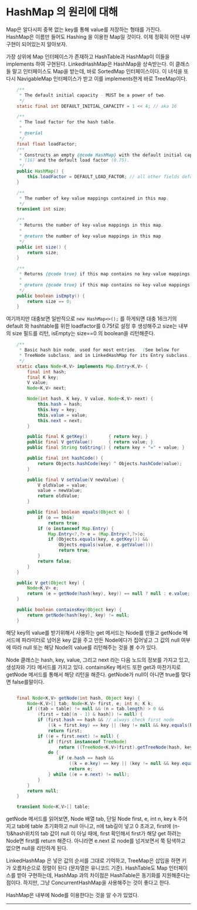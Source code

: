 # HashMap 의 원리에 대해

Map은 알다시피 중복 없는 key를 통해 value를 저장하는 형태를 가진다.  
HashMap은 이름만 들어도 Hashing 을 이용한 Map일 것이다. 이제 정확히 어떤 내부 구현이 되어있는지 알아보자.  

가장 상위에 Map 인터페이스가 존재하고 HashTable과 HashMap이 이들을 implements 하여 구현된다. LinkedHashMap은 HashMap을 상속받는다. 이 클래스들 말고 인터페이스도 Map을 받는데, 바로 SortedMap 인터페이스이다. 이 녀석을 또 다시 NavigableMap 인터페이스가 받고 이를 implements한게 바로 TreeMap이다.  

```java
    /**
     * The default initial capacity - MUST be a power of two.
     */
    static final int DEFAULT_INITIAL_CAPACITY = 1 << 4; // aka 16

	/**
     * The load factor for the hash table.
     *
     * @serial
     */
    final float loadFactor;
	/**
     * Constructs an empty {@code HashMap} with the default initial capacity
     * (16) and the default load factor (0.75).
     */
    public HashMap() {
        this.loadFactor = DEFAULT_LOAD_FACTOR; // all other fields defaulted
    }

    /**
     * The number of key-value mappings contained in this map.
     */
    transient int size;

    /**
     * Returns the number of key-value mappings in this map.
     *
     * @return the number of key-value mappings in this map
     */
    public int size() {
        return size;
    }

    /**
     * Returns {@code true} if this map contains no key-value mappings.
     *
     * @return {@code true} if this map contains no key-value mappings
     */
    public boolean isEmpty() {
        return size == 0;
    }

```

여기까지만 대충보면 일반적으로 ``new HashMap<>();`` 를 하게되면 대충 16크기의 default 와 hashtable를 위한 loadfactor를 0.75f로 설정 후 생성해주고 size는 내부의 size 필드를 리턴, isEmpty는 size==0 의 boolean을 리턴해준다.  

```java
    /**
     * Basic hash bin node, used for most entries.  (See below for
     * TreeNode subclass, and in LinkedHashMap for its Entry subclass.)
     */
    static class Node<K,V> implements Map.Entry<K,V> {
        final int hash;
        final K key;
        V value;
        Node<K,V> next;

        Node(int hash, K key, V value, Node<K,V> next) {
            this.hash = hash;
            this.key = key;
            this.value = value;
            this.next = next;
        }

        public final K getKey()        { return key; }
        public final V getValue()      { return value; }
        public final String toString() { return key + "=" + value; }

        public final int hashCode() {
            return Objects.hashCode(key) ^ Objects.hashCode(value);
        }

        public final V setValue(V newValue) {
            V oldValue = value;
            value = newValue;
            return oldValue;
        }

        public final boolean equals(Object o) {
            if (o == this)
                return true;
            if (o instanceof Map.Entry) {
                Map.Entry<?,?> e = (Map.Entry<?,?>)o;
                if (Objects.equals(key, e.getKey()) &&
                    Objects.equals(value, e.getValue()))
                    return true;
            }
            return false;
        }
    }

	public V get(Object key) {
        Node<K,V> e;
        return (e = getNode(hash(key), key)) == null ? null : e.value;
    }

    public boolean containsKey(Object key) {
        return getNode(hash(key), key) != null;
    }
```

해당 key의 value를 받기위해서 사용하는 get 메서드는 Node를 만들고 getNode 메서드에 파라미터로 넘어온 key 값을 주고 만든 Node에다가 집어넣고 그 값의 null 여부에 따라 null 또는 해당 Node의 value를 리턴해주는 것을 볼 수가 있다.  

Node 클래스는 hash, key, value, 그리고 next 라는 다음 노드의 정보를 가지고 있고, 생성자와 기타 메서드를 가지고 있다. containsKey 메서드 또한 get과 마찬가지로 getNode 메서드를 통해서 해당 리턴을 해준다. getNode가 null이 아니면 true를 맞다면 false를말이다. 

```java

    final Node<K,V> getNode(int hash, Object key) {
        Node<K,V>[] tab; Node<K,V> first, e; int n; K k;
        if ((tab = table) != null && (n = tab.length) > 0 &&
            (first = tab[(n - 1) & hash]) != null) {
            if (first.hash == hash && // always check first node
                ((k = first.key) == key || (key != null && key.equals(k))))
                return first;
            if ((e = first.next) != null) {
                if (first instanceof TreeNode)
                    return ((TreeNode<K,V>)first).getTreeNode(hash, key);
                do {
                    if (e.hash == hash &&
                        ((k = e.key) == key || (key != null && key.equals(k))))
                        return e;
                } while ((e = e.next) != null);
            }
        }
        return null;
    }

    transient Node<K,V>[] table;
```

getNode 메서드를 읽어보면, Node 배열 tab, 단일 Node first, e, int n, key k 주어지고
tab에 table 초기화하고 null 아니고, n에 tab길이 넣고 0 초과고, first에 (n-1)&hash위치의 tab 값이 null 이 아닐 때에, first 확인해서 first가 해당 get 하려는 Node면 first를 return 해준다. 아니라면 e.next 로 node를 넘겨보면서 쭉 탐색하고 없으면 null을 리턴하게 된다.  

LinkedHashMap 은 넣은 값의 순서를 그대로 기억하고, TreeMap은 삽입을 하면 키가 오름차순으로 정렬이 된다 (문자열은 유니코드 기준). HashTable도 Map 인터페이스를 받아 구현하는데, HashMap 과의 차이점은 HashTable은 동기화를 지원해준다는 점이다. 하지만, 그냥 ConcurrentHashMap을 사용해주는 것이 좋다고 한다.  

HashMap은 내부에 Node를 이용한다는 것을 알 수가 있었다.

***